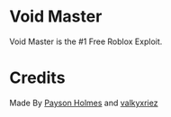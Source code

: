 # Void Master

Void Master is the #1 Free Roblox Exploit.

# Credits

Made By [Payson Holmes](https://github.com/P-DennyGamingYT/) and [valkyxriez](https://github.com/valkyxriez/)
